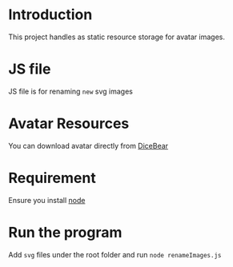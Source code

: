 # Introduction
This project handles as static resource storage for avatar images.

# JS file
JS file is for renaming `new` svg images

# Avatar Resources
You can download avatar directly from [DiceBear](https://www.dicebear.com/playground/)

# Requirement
Ensure you install [node](https://nodejs.org/en/download/package-manager)

# Run the program
Add `svg` files under the root folder and run `node renameImages.js`